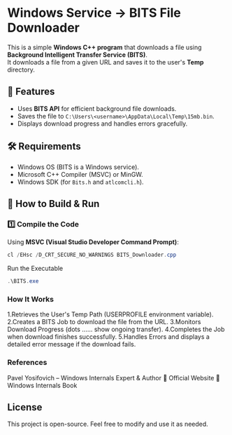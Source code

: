 # Windows Service -> BITS File Downloader 

This is a simple **Windows C++ program** that downloads a file using **Background Intelligent Transfer Service (BITS)**.  
It downloads a file from a given URL and saves it to the user's **Temp** directory.

## 📌 Features
- Uses **BITS API** for efficient background file downloads.
- Saves the file to `C:\Users\<username>\AppData\Local\Temp\15mb.bin`.
- Displays download progress and handles errors gracefully.

## 🛠️ Requirements
- Windows OS (BITS is a Windows service).
- Microsoft C++ Compiler (MSVC) or MinGW.
- Windows SDK (for `Bits.h` and `atlcomcli.h`).

## 🚀 How to Build & Run
### **1️⃣ Compile the Code**
Using **MSVC (Visual Studio Developer Command Prompt)**:
```powershell
cl /EHsc /D_CRT_SECURE_NO_WARNINGS BITS_Downloader.cpp
```
Run the Executable
```powershell
.\BITS.exe
```

### How It Works
1.Retrieves the User's Temp Path (USERPROFILE environment variable).
2.Creates a BITS Job to download the file from the URL.
3.Monitors Download Progress (dots ...... show ongoing transfer).
4.Completes the Job when download finishes successfully.
5.Handles Errors and displays a detailed error message if the download fails.

### References
Pavel Yosifovich – Windows Internals Expert & Author
🔗 Official Website
🔗 Windows Internals Book

## License
This project is open-source. Feel free to modify and use it as needed.
